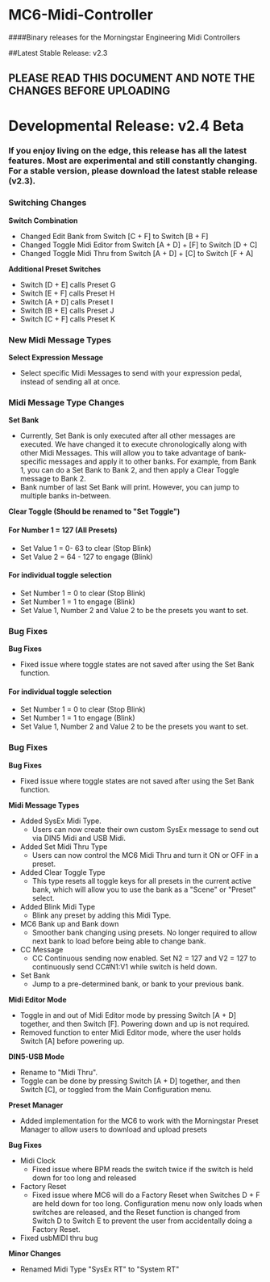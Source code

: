 # MC6-Midi-Controller
####Binary releases for the Morningstar Engineering Midi Controllers

##Latest Stable Release: v2.3
## PLEASE READ THIS DOCUMENT AND NOTE THE CHANGES BEFORE UPLOADING

# Developmental Release: v2.4 Beta

### If you enjoy living on the edge, this release has all the latest features. Most are experimental and still constantly changing. For a stable version, please download the latest stable release (v2.3).

### Switching Changes
__Switch Combination__
* Changed Edit Bank from Switch [C + F] to Switch [B + F]
* Changed Toggle Midi Editor from Switch [A + D] + [F] to Switch [D + C]
* Changed Toggle Midi Thru from Switch [A + D] + [C] to Switch [F + A]

__Additional Preset Switches__
* Switch [D + E] calls Preset G
* Switch [E + F] calls Preset H
* Switch [A + D] calls Preset I
* Switch [B + E] calls Preset J
* Switch [C + F] calls Preset K

### New Midi Message Types
__Select Expression Message__
* Select specific Midi Messages to send with your expression pedal, instead of sending all at once.

### Midi Message Type Changes
__Set Bank__
* Currently, Set Bank is only executed after all other messages are executed. We have changed it to execute chronologically along with other Midi Messages. This will allow you to take advantage of bank-specific messages and apply it to other banks. For example, from Bank 1, you can do a Set Bank to Bank 2, and then apply a Clear Toggle message to Bank 2.
* Bank number of last Set Bank will print. However, you can jump to multiple banks in-between.

__Clear Toggle (Should be renamed to "Set Toggle")__
#### For Number 1 = 127 (All Presets)
* Set Value 1 = 0- 63 to clear (Stop Blink)
* Set Value 2 = 64 - 127 to engage (Blink)

#### For individual toggle selection
* Set Number 1 = 0 to clear (Stop Blink)
* Set Number 1 = 1 to engage (Blink)
* Set Value 1, Number 2 and Value 2 to be the presets you want to set.

### Bug Fixes
__Bug Fixes__
* Fixed issue where toggle states are not saved after using the Set Bank function.


#### For individual toggle selection
* Set Number 1 = 0 to clear (Stop Blink)
* Set Number 1 = 1 to engage (Blink)
* Set Value 1, Number 2 and Value 2 to be the presets you want to set.

### Bug Fixes
__Bug Fixes__
* Fixed issue where toggle states are not saved after using the Set Bank function.

__Midi Message Types__
* Added SysEx Midi Type.
  * Users can now create their own custom SysEx message to send out via DIN5 Midi and USB Midi.
* Added Set Midi Thru Type
  * Users can now control the MC6 Midi Thru and turn it ON or OFF in a preset.
* Added Clear Toggle Type
  * This type resets all toggle keys for all presets in the current active bank, which will allow you to use the bank as a "Scene" or "Preset" select.
* Added Blink Midi Type
  * Blink any preset by adding this Midi Type.
* MC6 Bank up and Bank down
  * Smoother bank changing using presets. No longer required to allow next bank to load before being able to change bank.
* CC Message
  * CC Continuous sending now enabled. Set N2 = 127 and V2 = 127 to continuously send CC#N1:V1 while switch is held down.
* Set Bank
  * Jump to a pre-determined bank, or bank to your previous bank.

__Midi Editor Mode__
* Toggle in and out of Midi Editor mode by pressing Switch [A + D] together, and then Switch [F]. Powering down and up is not required.
* Removed function to enter Midi Editor mode, where the user holds Switch [A] before powering up.

__DIN5-USB Mode__
* Rename to "Midi Thru".
* Toggle can be done by pressing Switch [A + D] together, and then Switch [C], or toggled from the Main Configuration menu.

__Preset Manager__
* Added implementation for the MC6 to work with the Morningstar Preset Manager to allow users to download and upload presets


__Bug Fixes__
* Midi Clock
  * Fixed issue where BPM reads the switch twice if the switch is held down for too long and released
* Factory Reset
  * Fixed issue where MC6 will do a Factory Reset when Switches D + F are held down for too long. Configuration menu now only loads when switches are released, and the Reset function is changed from Switch D to Switch E to prevent the user from accidentally doing a Factory Reset.
* Fixed usbMIDI thru bug

__Minor Changes__
* Renamed Midi Type "SysEx RT" to "System RT"
